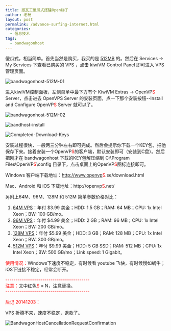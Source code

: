```yaml
---
title: 搬瓦工傻瓜式搭建Open梯子
author: 老杨
layout: post
permalink: /advance-surfing-internet.html
categories:
  - 信息技术
tags:
  - bandwagonhost
---
```

傻瓜式，相当简单。首先当然是购买，我买的是 <a href="http://cyhour.com/out/bandwagonhost512M" target="_blank">512MB</a> 的。然后在 Services -> My Services 下查看已购买的 VPS ，点击 kiwiVM Control Panel 即可进入 VPS 管理页面。  


  
![bandwagonhost-512M-01][1]

进入kiwiVM控制面板，左侧菜单中最下方有个 KiwiVM Extras -> OpenVP<span style = "color:red;">S</span> Server，点击进去 OpenVPS Server 的安装页面，点一下那个安装按钮--Install and Configure OpenVP<span style = "color:red;">S</span> Server 就可以了。

![bandwagonhost-512M-02][2]

![bandhost-install][3]

![Completed-Download-Keys][4]

安装过程很快，一般两三分钟左右即可完成。然后会提示你下载一个KEY包，把他保存下来。接着安装一个OpenVP<span style = "color:red;">S</span>的客户端，默认安装即可（安装到C盘）。然后把刚才在 bandwagonhost 下载的KEY包解压缩到 C:\Program Files\OpenVP<span style = "color:red;">S</span>\config 目录下，点击桌面上的OpenVP<span style = "color:red;">S</span>图标连接即可。

Windows 客户端下载地址：http://www.openvp<span style = "color:red;">S</span>.se/download.html

Mac、Android 和 iOS 下载地址：http://openvp<span style = "color:red;">S</span>.net/

另附上64M、96M、128M 和 512M 简单参数价格对比：

  1. <a href="http://cyhour.com/out/bandwagonhost64M" target="_blank">64M VPS</a>：年付 $3.99 美金；HDD: 1.5 GB；RAM: 64 MB；CPU: 1x Intel Xeon；BW: 100 GB/mo。
  2. <a href="http://cyhour.com/out/bandwagonhost96M" target="_blank">96M VPS</a>：年付 $4.99 美金；HDD: 2 GB；RAM: 96 MB；CPU: 1x Intel Xeon；BW: 200 GB/mo。
  3. <a href="http://cyhour.com/out/bandwagonhost128M" target="_blank">128M VPS</a>：年付 $5.99 美金；HDD: 3 GB；RAM: 128 MB；CPU: 1x Intel Xeon；BW: 300 GB/mo。
  4. <a href="http://cyhour.com/out/bandwagonhost512M" target="_blank">512M VPS</a>：年付 $9.99 美金；HDD: 5 GB SSD；RAM: 512 MB；CPU: 1x Intel Xeon；BW: 500 GB/mo；Link speed: 1 Gigabit。

<span style = "color:red;">使用情况：</span>Windows下速度不稳定，有时候看 youtube 飞快，有时候慢如蜗牛；iOS下链接不稳定，经常会断开。

<span style = "color:red;">\---\---\---\---\---\---\---\---\---\---\---\---\-----</span>  
<span style = "color:red;">注意：</span>文中红色<span style = "color:red;">S</span> = N，注意替换。  
<span style = "color:red;">\---\---\---\---\---\---\---\---\---\---\---\---\-----</span>

<span style = "color:red;">后记 20141203：</span>

VPS 折腾不来，速度不稳定，退款了。

![BandwagonHostCancellationRequestConfirmation][5]

 [1]: http://cyhour.com/wp-content/uploads/2014/12/bandwagonhost-512M-01.png
 [2]: http://cyhour.com/wp-content/uploads/2014/12/bandwagonhost-512M-02.png
 [3]: http://cyhour.com/wp-content/uploads/2014/12/bandhost-install.png
 [4]: http://cyhour.com/wp-content/uploads/2014/12/Completed-Download-Keys.png
 [5]: http://cyhour.com/wp-content/uploads/2014/12/BandwagonHostCancellationRequestConfirmation.png